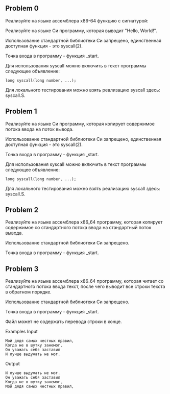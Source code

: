 ## Problem 0
Реализуйте на языке ассемблера x86-64 функцию с сигнатурой:

Реализуйте на языке Си программу, которая выводит "Hello, World!".

Использование стандартной библиотеки Си запрещено, единственная доступная функция - это syscall(2).

Точка входа в программу - функция _start.

Для использования syscall можно включить в текст программы следующее объявление:

```
long syscall(long number, ...);
```
Для локального тестирования можно взять реализацию syscall здесь: syscall.S.

## Problem 1
Реализуйте на языке Си программу, которая копирует содержимое потока ввода на поток вывода.

Использование стандартной библиотеки Си запрещено, единственная доступная функция - это syscall(2).

Точка входа в программу - функция _start.

Для использования syscall можно включить в текст программы следующее объявление:

```
long syscall(long number, ...);
```
Для локального тестирования можно взять реализацию syscall здесь: syscall.S.

## Problem 2
Реализуйте на языке ассемблера x86_64 программу, которая копирует содержимое со стандартного потока ввода на стандартный поток вывода.

Использование стандартной библиотеки Си запрещено.

Точка входа в программу - функция _start.

## Problem 3
Реализуйте на языке ассемблера x86_64 программу, которая читает со стандартного потока ввода текст, после чего выводит все строки текста в обратном порядке.

Использование стандартной библиотеки Си запрещено.

Точка входа в программу - функция _start.

Файл может не содержать перевода строки в конце.

Examples
Input

```
Мой дядя самых честных правил,
Когда не в шутку занемог,
Он уважать себя заставил
И лучше выдумать не мог.
```
      
Output
```
И лучше выдумать не мог.
Он уважать себя заставил
Когда не в шутку занемог,
Мой дядя самых честных правил,
```
